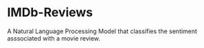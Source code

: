 # IMDb-Reviews
A Natural Language Processing Model that classifies the sentiment asssociated with a movie review.

